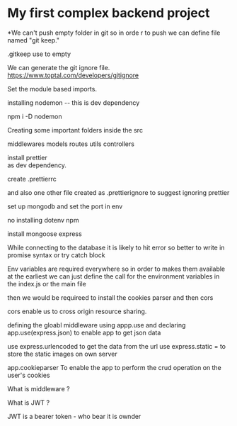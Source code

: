 # My first complex backend project

  
*We can't push empty folder in git so in orde r to push we can define file named "git keep."

.gitkeep use to empty 



We can generate the git ignore file.
https://www.toptal.com/developers/gitignore



Set the module based imports.

installing nodemon -- this is dev dependency

npm i -D nodemon 


Creating some important folders inside the src

middlewares models routes utils controllers

install prettier  
as dev dependency.

create .prettierrc 

and also one other file created as .prettierignore to suggest  ignoring prettier


set up mongodb and set the port in env 

no installing dotenv npm

install mongoose express



While connecting to the database it is likely to hit error so better to write in promise syntax or try catch block


Env variables are required everywhere so in order to makes them available at the earliest we can just define the call for  the environment variables in the index.js or the main file



then we would be requireed to install the cookies parser and then cors

cors enable us to cross origin resource sharing.


defining the gloabl middleware using appp.use and declaring app.use(express.json) to enable app to get json data

use express.urlencoded to get the data from the url 
use express.static =  to store the static  images   on own server

app.cookieparser   To enable the app to perform the crud operation on the user's cookies



What is middleware  ?

 

 What is JWT ?

 JWT is a bearer token - who bear it is ownder